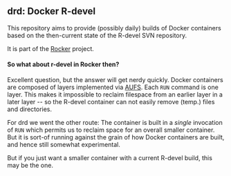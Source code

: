 ## drd: Docker R-devel 

This repository aims to provide (possibly daily) builds of Docker containers based on
the then-current state of the R-devel SVN repository.

It is part of the [Rocker](https://github.com/rocker-org) project.

#### So what about r-devel in Rocker then?

Excellent question, but the answer will get nerdy quickly.  Docker containers
are composed of layers implemented via [AUFS](http://en.wikipedia.org/wiki/Aufs).
Each `RUN` command is one layer. This makes it impossible to reclaim
filespace from an earlier layer in a later layer -- so the R-devel container
can not easily remove (temp.) files and directories.

For drd we went the other route: The container is built in a _single_
invocation of `RUN` which permits us to reclaim space for an overall smaller
container.  But it is sort-of running against the grain of how Docker
containers are built, and hence still somewhat experimental.

But if you just want a smaller container with a current R-devel build, this
may be the one.


